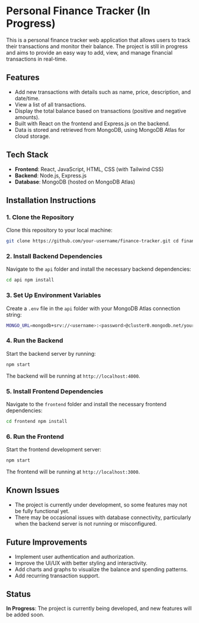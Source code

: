 # Personal Finance Tracker (In Progress)

This is a personal finance tracker web application that allows users to track their transactions and monitor their balance. The project is still in progress and aims to provide an easy way to add, view, and manage financial transactions in real-time.

## Features
- Add new transactions with details such as name, price, description, and date/time.
- View a list of all transactions.
- Display the total balance based on transactions (positive and negative amounts).
- Built with React on the frontend and Express.js on the backend.
- Data is stored and retrieved from MongoDB, using MongoDB Atlas for cloud storage.

## Tech Stack
- **Frontend**: React, JavaScript, HTML, CSS (with Tailwind CSS)
- **Backend**: Node.js, Express.js
- **Database**: MongoDB (hosted on MongoDB Atlas)

## Installation Instructions

### 1. Clone the Repository
Clone this repository to your local machine:
```bash
git clone https://github.com/your-username/finance-tracker.git cd finance-tracker
```

### 2. Install Backend Dependencies
Navigate to the `api` folder and install the necessary backend dependencies:
```bash
cd api npm install
```


### 3. Set Up Environment Variables
Create a `.env` file in the `api` folder with your MongoDB Atlas connection string:
```bash
MONGO_URL=mongodb+srv://<username>:<password>@cluster0.mongodb.net/your-database-name?retryWrites=true&w=majority
```


### 4. Run the Backend
Start the backend server by running:
```bash
npm start
```
The backend will be running at `http://localhost:4000`.

### 5. Install Frontend Dependencies
Navigate to the `frontend` folder and install the necessary frontend dependencies:
```bash
cd frontend npm install
```


### 6. Run the Frontend
Start the frontend development server:
```bash
npm start
```

The frontend will be running at `http://localhost:3000`.

## Known Issues
- The project is currently under development, so some features may not be fully functional yet.
- There may be occasional issues with database connectivity, particularly when the backend server is not running or misconfigured.

## Future Improvements
- Implement user authentication and authorization.
- Improve the UI/UX with better styling and interactivity.
- Add charts and graphs to visualize the balance and spending patterns.
- Add recurring transaction support.

## Status
**In Progress**: The project is currently being developed, and new features will be added soon.



